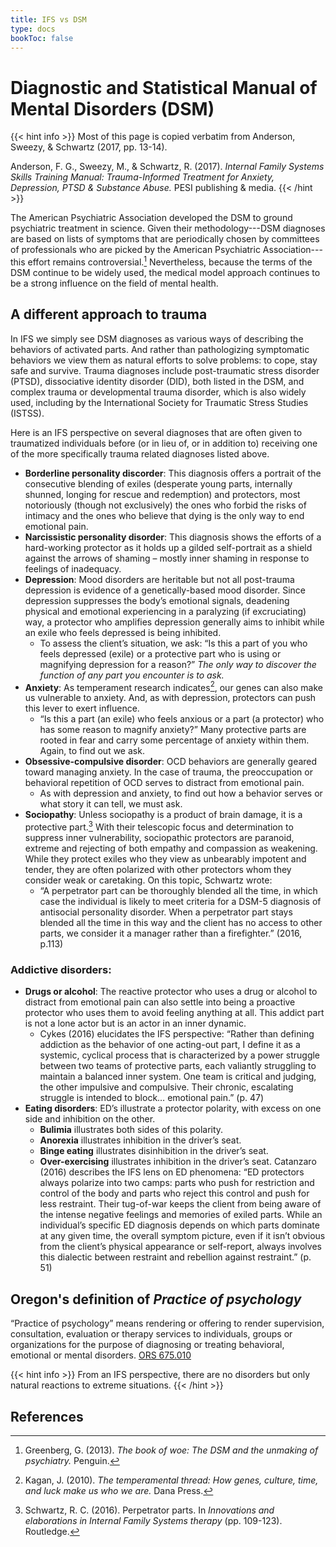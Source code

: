 ```yaml
---
title: IFS vs DSM
type: docs
bookToc: false
---
```


# Diagnostic and Statistical Manual of Mental Disorders (DSM)

{{< hint info >}}
Most of this page is copied verbatim from Anderson, Sweezy, & Schwartz (2017, pp. 13-14).

Anderson, F. G., Sweezy, M., & Schwartz, R. (2017). *Internal Family Systems Skills Training Manual: Trauma-Informed Treatment for Anxiety, Depression, PTSD & Substance Abuse.* PESI publishing & media.
{{< /hint >}}

The American Psychiatric Association developed the DSM to ground psychiatric treatment in science. Given their methodology---DSM diagnoses are based on lists of symptoms that are periodically chosen by committees of professionals who are picked by the American Psychiatric Association---this effort remains controversial.[^greenberg2013] Nevertheless, because the terms of the DSM continue to be widely used, the medical model approach continues to be a strong influence on the field of mental health.

## A different approach to trauma

In IFS we simply see DSM diagnoses as various ways of describing the behaviors of activated parts. And rather than pathologizing symptomatic behaviors we view them as natural efforts to solve problems: to cope, stay safe and survive. Trauma diagnoses include post-traumatic stress disorder (PTSD), dissociative identity disorder (DID), both listed in the DSM, and complex trauma or developmental trauma disorder, which is also widely used, including by the International Society for Traumatic Stress Studies (ISTSS).

Here is an IFS perspective on several diagnoses that are often given to traumatized individuals before (or in lieu of, or in addition to) receiving one of the more specifically trauma related diagnoses listed above.

- **Borderline personality discorder**: This diagnosis offers a portrait of the consecutive blending of exiles (desperate young parts, internally shunned, longing for rescue and redemption) and protectors, most notoriously (though not exclusively) the ones who forbid the risks of intimacy and the ones who believe that dying is the only way to end emotional pain.
- **Narcissistic personality disorder**: This diagnosis shows the efforts of a hard-working protector as it holds up a gilded self-portrait as a shield against the arrows of shaming – mostly inner shaming in response to feelings of inadequacy.
- **Depression**: Mood disorders are heritable but not all post-trauma depression is evidence of a genetically-based mood disorder. Since depression suppresses the body’s emotional signals, deadening physical and emotional experiencing in a paralyzing (if excruciating) way, a protector who amplifies depression generally aims to inhibit while an exile who feels depressed is being inhibited.
  - To assess the client’s situation, we ask: “Is this a part of you who feels depressed (exile) or a protective part who is using or magnifying depression for a reason?” *The only way to discover the function of any part you encounter is to ask.*
- **Anxiety**: As temperament research indicates[^kagan2010], our genes can also make us vulnerable to anxiety. And, as with depression, protectors can push this lever to exert influence.
  - “Is this a part (an exile) who feels anxious or a part (a protector) who has some reason to magnify anxiety?” Many protective parts are rooted in fear and carry some percentage of anxiety within them. Again, to find out we ask.
- **Obsessive-compulsive disorder**: OCD behaviors are generally geared toward managing anxiety. In the case of trauma, the preoccupation or behavioral repetition of OCD serves to distract from emotional pain.
  - As with depression and anxiety, to find out how a behavior serves or what story it can tell, we must ask.
- **Sociopathy**: Unless sociopathy is a product of brain damage, it is a protective part.[^schwartz2016] With their telescopic focus and determination to suppress inner vulnerability, sociopathic protectors are paranoid, extreme and rejecting of both empathy and compassion as weakening. While they protect exiles who they view as unbearably impotent and tender, they are often polarized with other protectors whom they consider weak or caretaking. On this topic, Schwartz wrote:
  - “A perpetrator part can be thoroughly blended all the time, in which case the individual is likely to meet criteria for a DSM-5 diagnosis of antisocial personality disorder. When a perpetrator part stays blended all the time in this way and the client has no access to other parts, we consider it a manager rather than a firefighter.” (2016, p.113)

### Addictive disorders:

- **Drugs or alcohol**: The reactive protector who uses a drug or alcohol to distract from emotional pain can also settle into being a proactive protector who uses them to avoid feeling anything at all. This addict part is not a lone actor but is an actor in an inner dynamic.
  - Cykes (2016) elucidates the IFS perspective: “Rather than defining addiction as the behavior of one acting-out part, I define it as a systemic, cyclical process that is characterized by a power struggle between two teams of protective parts, each valiantly struggling to maintain a balanced inner system. One team is critical and judging, the other impulsive and compulsive. Their chronic, escalating struggle is intended to block… emotional pain.” (p. 47)
- **Eating disorders**: ED’s illustrate a protector polarity, with excess on one side and inhibition on the other.
  - **Bulimia** illustrates both sides of this polarity.
  - **Anorexia** illustrates inhibition in the driver’s seat.
  - **Binge eating** illustrates disinhibition in the driver’s seat.
  - **Over-exercising** illustrates inhibition in the driver’s seat. Catanzaro (2016) describes the IFS lens on ED phenomena: “ED protectors always polarize into two camps: parts who push for restriction and control of the body and parts who reject this control and push for less restraint. Their tug-of-war keeps the client from being aware of the intense negative feelings and memories of exiled parts. While an individual’s specific ED diagnosis depends on which parts dominate at any given time, the overall symptom picture, even if it isn’t obvious from the client’s physical appearance or self-report, always involves this dialectic between restraint and rebellion against restraint.” (p. 51)

## Oregon's definition of *Practice of psychology*

“Practice of psychology” means rendering or offering to render supervision, consultation, evaluation or therapy services to individuals, groups or organizations for the purpose of diagnosing or treating behavioral, emotional or mental disorders. [ORS 675.010](https://oregon.public.law/statutes/ors_675.010)

{{< hint info >}}
From an IFS perspective, there are no disorders but only natural reactions to extreme situations.
{{< /hint >}}

## References

[^greenberg2013]: Greenberg, G. (2013). *The book of woe: The DSM and the unmaking of psychiatry.* Penguin.

[^kagan2010]: Kagan, J. (2010). *The temperamental thread: How genes, culture, time, and luck make us who we are.* Dana Press.

[^schwartz2016]: Schwartz, R. C. (2016). Perpetrator parts. In *Innovations and elaborations in Internal Family Systems therapy* (pp. 109-123). Routledge.
